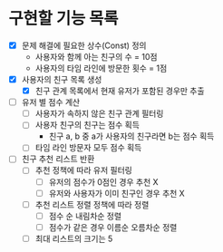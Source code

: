 # 구현할 기능 목록
* [x] 문제 해결에 필요한 상수(Const) 정의
  - 사용자와 함께 아는 친구의 수 = 10점
  - 사용자의 타임 라인에 방문한 횟수 = 1점
* [x] 사용자의 친구 목록 생성
  * [x] 친구 관계 목록에서 현재 유저가 포함된 경우만 추출
* [ ] 유저 별 점수 계산
  * [ ] 사용자가 속하지 않은 친구 관계 필터링
  * [ ] 사용자 친구의 친구는 점수 획득
    - 친구 a, b 중 a가 사용자의 친구라면 b는 점수 획득
  * [ ] 타임 라인 방문자 모두 점수 획득
* [ ] 친구 추천 리스트 반환
  * [ ] 추천 정책에 따라 유저 필터링
    * [ ] 유저의 점수가 0점인 경우 추천 X
    * [ ] 유저와 사용자가 이미 친구인 경우 추천 X
  * [ ] 추천 리스트 정렬 정책에 따라 정렬
    * [ ] 점수 순 내림차순 정렬
    * [ ] 점수가 같은 경우 이름순 오름차순 정렬
  * [ ] 최대 리스트의 크기는 5
